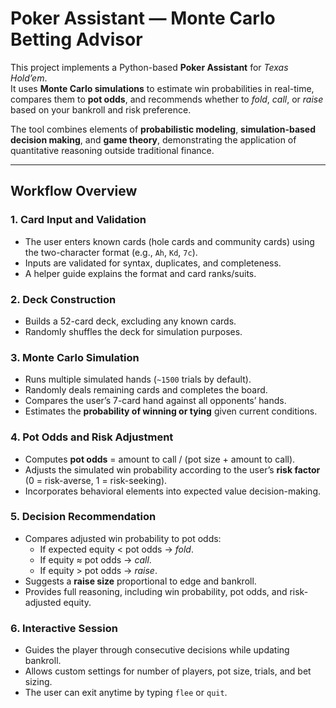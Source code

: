 # Poker Assistant — Monte Carlo Betting Advisor

This project implements a Python-based **Poker Assistant** for *Texas Hold’em*.  
It uses **Monte Carlo simulations** to estimate win probabilities in real-time, compares them to **pot odds**, and recommends whether to *fold*, *call*, or *raise* based on your bankroll and risk preference.

The tool combines elements of **probabilistic modeling**, **simulation-based decision making**, and **game theory**, demonstrating the application of quantitative reasoning outside traditional finance.

---

## Workflow Overview

### 1. Card Input and Validation
- The user enters known cards (hole cards and community cards) using the two-character format (e.g., `Ah`, `Kd`, `7c`).  
- Inputs are validated for syntax, duplicates, and completeness.  
- A helper guide explains the format and card ranks/suits.

### 2. Deck Construction
- Builds a 52-card deck, excluding any known cards.  
- Randomly shuffles the deck for simulation purposes.

### 3. Monte Carlo Simulation
- Runs multiple simulated hands (`~1500` trials by default).  
- Randomly deals remaining cards and completes the board.  
- Compares the user’s 7-card hand against all opponents’ hands.  
- Estimates the **probability of winning or tying** given current conditions.

### 4. Pot Odds and Risk Adjustment
- Computes **pot odds** = amount to call / (pot size + amount to call).  
- Adjusts the simulated win probability according to the user’s **risk factor** (0 = risk-averse, 1 = risk-seeking).  
- Incorporates behavioral elements into expected value decision-making.

### 5. Decision Recommendation
- Compares adjusted win probability to pot odds:  
  - If expected equity < pot odds → *fold*.  
  - If equity ≈ pot odds → *call*.  
  - If equity > pot odds → *raise*.  
- Suggests a **raise size** proportional to edge and bankroll.  
- Provides full reasoning, including win probability, pot odds, and risk-adjusted equity.

### 6. Interactive Session
- Guides the player through consecutive decisions while updating bankroll.  
- Allows custom settings for number of players, pot size, trials, and bet sizing.  
- The user can exit anytime by typing `flee` or `quit`.
